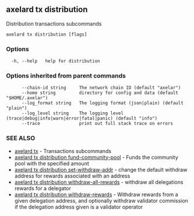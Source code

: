 ## axelard tx distribution

Distribution transactions subcommands

```
axelard tx distribution [flags]
```

### Options

```
  -h, --help   help for distribution
```

### Options inherited from parent commands

```
      --chain-id string     The network chain ID (default "axelar")
      --home string         directory for config and data (default "$HOME/.axelar")
      --log_format string   The logging format (json|plain) (default "plain")
      --log_level string    The logging level (trace|debug|info|warn|error|fatal|panic) (default "info")
      --trace               print out full stack trace on errors
```

### SEE ALSO

- [axelard tx](axelard_tx.md)	 - Transactions subcommands
- [axelard tx distribution fund-community-pool](axelard_tx_distribution_fund-community-pool.md)	 - Funds the community pool with the specified amount
- [axelard tx distribution set-withdraw-addr](axelard_tx_distribution_set-withdraw-addr.md)	 - change the default withdraw address for rewards associated with an address
- [axelard tx distribution withdraw-all-rewards](axelard_tx_distribution_withdraw-all-rewards.md)	 - withdraw all delegations rewards for a delegator
- [axelard tx distribution withdraw-rewards](axelard_tx_distribution_withdraw-rewards.md)	 - Withdraw rewards from a given delegation address, and optionally withdraw validator commission if the delegation address given is a validator operator
